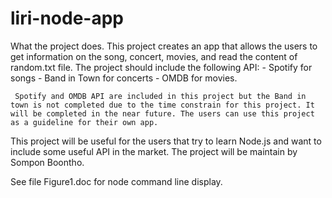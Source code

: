 # liri-node-app
What the project does.
    This project creates an app that allows the users to get information on the song, concert, movies, and read the content of random.txt file. The project should include the following API:
        - Spotify for songs
        - Band in Town for concerts
        - OMDB for movies.

     Spotify and OMDB API are included in this project but the Band in town is not completed due to the time constrain for this project. It will be completed in the near future. The users can use this project as a guideline for their own app.

This project will be useful for the users that try to learn Node.js and want to include some useful API in the market. The project will be maintain by Sompon Boontho.

See file Figure1.doc for node command line display. 

